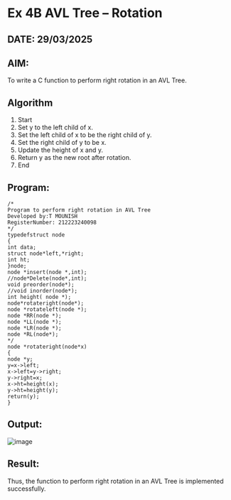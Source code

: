 # Ex 4B AVL Tree – Rotation
## DATE: 29/03/2025
## AIM:
To write a C function to perform right rotation in an AVL Tree.

## Algorithm
1. Start
2. Set y to the left child of x.
3. Set the left child of x to be the right child of y.
4. Set the right child of y to be x.
5. Update the height of x and y.
6. Return y as the new root after rotation.
7. End
## Program:
```
/*
Program to perform right rotation in AVL Tree
Developed by:T MOUNISH
RegisterNumber: 212223240098
*/
typedefstruct node
{
int data;
struct node*left,*right;
int ht;
}node;
node *insert(node *,int);
//node*Delete(node*,int);
void preorder(node*);
//void inorder(node*);
int height( node *);
node*rotateright(node*);
node *rotateleft(node *);
node *RR(node *);
node *LL(node *);
node *LR(node *);
node *RL(node*);
*/
node *rotateright(node*x)
{
node *y;
y=x->left;
x->left=y->right;
y->right=x;
x->ht=height(x);
y->ht=height(y);
return(y);
}

```

## Output:

![image](https://github.com/user-attachments/assets/48d7a33f-e44b-40e3-9df0-270b59ec8090)


## Result:
Thus, the function to perform right rotation in an AVL Tree is implemented successfully.

